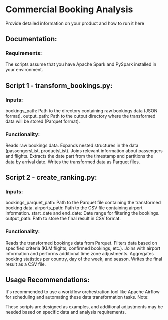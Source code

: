 # Commercial Booking Analysis

Provide detailed information on your product and how to run it here

## Documentation:

### Requirements:

The scripts assume that you have Apache Spark and PySpark installed in your environment.

## Script 1 - transform_bookings.py:

### Inputs:

bookings_path: Path to the directory containing raw bookings data (JSON format).
output_path: Path to the output directory where the transformed data will be stored (Parquet format).

### Functionality:

Reads raw bookings data.
Expands nested structures in the data (passengersList, productsList).
Joins relevant information about passengers and flights.
Extracts the date part from the timestamp and partitions the data by arrival date.
Writes the transformed data as Parquet files.

## Script 2 - create_ranking.py:

### Inputs:

bookings_parquet_path: Path to the Parquet file containing the transformed booking data.
airports_path: Path to the CSV file containing airport information.
start_date and end_date: Date range for filtering the bookings.
output_path: Path to store the final result in CSV format.

### Functionality:

Reads the transformed bookings data from Parquet.
Filters data based on specified criteria (KLM flights, confirmed bookings, etc.).
Joins with airport information and performs additional time zone adjustments.
Aggregates booking statistics per country, day of the week, and season.
Writes the final result as a CSV file.

## Usage Recommendations:

It's recommended to use a workflow orchestration tool like Apache Airflow for scheduling and automating these data transformation tasks.
Note:

These scripts are designed as examples, and additional adjustments may be needed based on specific data and analysis requirements.

